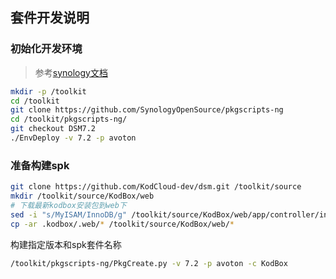 ## 套件开发说明

### 初始化开发环境 

> 参考[synology文档](https://help.synology.com/developer-guide/getting_started/prepare_environment.html)

```bash
mkdir -p /toolkit
cd /toolkit
git clone https://github.com/SynologyOpenSource/pkgscripts-ng
cd /toolkit/pkgscripts-ng/ 
git checkout DSM7.2
./EnvDeploy -v 7.2 -p avoton
```

### 准备构建spk

```bash
git clone https://github.com/KodCloud-dev/dsm.git /toolkit/source
mkdir /toolkit/source/KodBox/web
# 下载最新kodbox安装包到web下
sed -i "s/MyISAM/InnoDB/g" /toolkit/source/KodBox/web/app/controller/install/data/mysql.sql
cp -ar .kodbox/.web/* /toolkit/source/KodBox/web/*
```

构建指定版本和spk套件名称
```bash
/toolkit/pkgscripts-ng/PkgCreate.py -v 7.2 -p avoton -c KodBox
```
